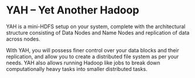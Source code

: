# YAH – Yet Another Hadoop
YAH is a mini-HDFS setup on your system, complete with the architectural structure consisting of Data Nodes and Name Nodes and replication of data across nodes.

With YAH, you will possess finer control over your data blocks and their replication, and allow you to create a distributed file system as per your needs. YAH also allows running Hadoop like jobs to break down computationally heavy tasks into smaller distributed tasks.
